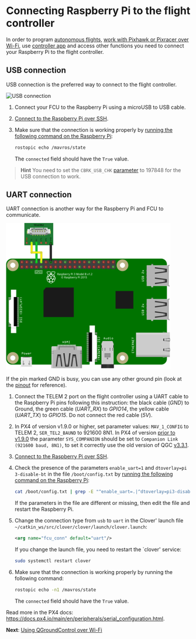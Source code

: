# Connecting Raspberry Pi to the flight controller

In order to program [autonomous flights](simple_offboard.md), [work with Pixhawk or Pixracer over Wi-Fi](gcs_bridge.md), use [controller app](rc.md) and access other functions you need to connect your Raspberry Pi to the flight controller.

## USB connection

USB connection is the preferred way to connect to the flight controller.

<img src="../assets/assembling_clever4/usb_connection_1.png" alt="USB connection" height=400 class="zoom border center">

1. Connect your FCU to the Raspberry Pi using a microUSB to USB cable.
2. [Connect to the Raspberry Pi over SSH](ssh.md).
3. Make sure that the connection is working properly by [running the following command on the Raspberry Pi](cli.md):

    ```bash
    rostopic echo /mavros/state
    ```

    The `connected` field should have the `True` value.

> **Hint** You need to set the `CBRK_USB_CHK` [parameter](parameters.md) to 197848 for the USB connection to work.

## UART connection

UART connection is another way for the Raspberry Pi and FCU to communicate.

<img src="../assets/raspberry-uart-telemetry2.png" alt="UART connection via TELEM2" height=400 class="zoom border center">

If the pin marked GND is busy, you can use any other ground pin (look at the [pinout](https://pinout.xyz) for reference).

1. Connect the TELEM 2 port on the flight controller using a UART cable to the Raspberry Pi pins following this instruction: the black cable (*GND*) to Ground, the green cable (*UART_RX*) to *GPIO14*, the yellow cable (*UART_TX*) to *GPIO15*. Do not connect the red cable (*5V*).
2. In PX4 of version v1.9.0 or higher, set parameter values: `MAV_1_CONFIG` to TELEM 2, `SER_TEL2_BAUND` to 921600 8N1. In PX4 of version [prior to v1.9.0](https://github.com/mavlink/qgroundcontrol/issues/6905#issuecomment-464549610) the parameter `SYS_COMPANION` should be set to `Companion Link (921600 baud, 8N1)`, to set it correctly use the old version of QGC [v3.3.1](https://github.com/mavlink/qgroundcontrol/releases/tag/v3.3.1).
3. [Connect to the Raspberry Pi over SSH](ssh.md).
4. Check the presence of the parameters `enable_uart=1` and `dtoverlay=pi 3-disable-bt` in the file `/boot/config.txt` by [running the following command on the Raspberry Pi](cli.md):

    ```bash
    cat /boot/config.txt | grep -E "^enable_uart=.|^dtoverlay=pi3-disable-bt"
    ```

    If the parameters in the file are different or missing, then edit the file and restart the Raspberry Pi.

5. Change the connection type from `usb` to `uart` in the Clover' launch file `~/catkin_ws/src/clover/clover/launch/clover.launch`:

    ```xml
    <arg name="fcu_conn" default="uart"/>
    ```

    If you change the launch file, you need to restart the `clover' service:

    ```bash
    sudo systemctl restart clover
    ```

6. Make sure that the connection is working properly by running the following command:

    ```bash
    rostopic echo -n1 /mavros/state
    ```

    The `connected` field should have the `True` value.

Read more in the PX4 docs: https://docs.px4.io/main/en/peripherals/serial_configuration.html.

**Next**: [Using QGroundControl over Wi-Fi](gcs_bridge.md)
